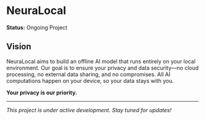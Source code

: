 # NeuraLocal

**Status:** Ongoing Project

## Vision
NeuraLocal aims to build an offline AI model that runs entirely on your local environment. Our goal is to ensure your privacy and data security—no cloud processing, no external data sharing, and no compromises. All AI computations happen on your device, so your data stays with you.

**Your privacy is our priority.**

---

*This project is under active development. Stay tuned for updates!*
